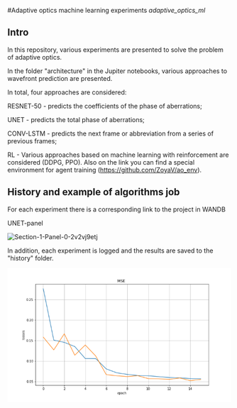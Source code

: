 #Adaptive optics machine learning experiments
*adaptive_optics_ml*

## Intro

In this repository, various experiments are presented to solve the problem of adaptive optics.

In the folder "architecture" in the Jupiter notebooks, various approaches to wavefront prediction are presented.

In total, four approaches are considered:

RESNET-50 - predicts the coefficients of the phase of aberrations;

UNET - predicts the total phase of aberrations;

CONV-LSTM - predicts the next frame or abbreviation from a series of previous frames; 

RL - Various approaches based on machine learning with reinforcement are considered (DDPG, PPO). Also on the link you can find a special environment for agent training (https://github.com/ZoyaV/ao_env).

## History and example of algorithms job

For each experiment there is a corresponding link to the project in WANDB

UNET-panel

![Section-1-Panel-0-2v2vj9etj](https://user-images.githubusercontent.com/10494404/131828536-52fa639b-8811-431d-bb12-be117af9ab7c.png)

In addition, each experiment is logged and the results are saved to the "history" folder.

![](/history/mse_conv_lstm_17_6_16_3.png)
